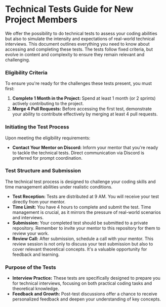 # Technical Tests Guide for New Project Members

We offer the possibility to do technical tests to assess your coding abilities but also to simulate the intensity and expectations of real-world technical interviews. This document outlines everything you need to know about accessing and completing these tests. The tests follow fixed criteria, but evolve in content and complexity to ensure they remain relevant and challenging.

### Eligibility Criteria

To ensure you're ready for the challenges these tests present, you must first:

1. **Complete 1 Month in the Project:** Spend at least 1 month (or 2 sprints) actively contributing to the project.
2. **Merge 4 Pull Requests:** Before accessing the first test, demonstrate your ability to contribute effectively by merging at least 4 pull requests.

### Initiating the Test Process

Upon meeting the eligibility requirements:

- **Contact Your Mentor on Discord:** Inform your mentor that you're ready to tackle the technical tests. Direct communication via Discord is preferred for prompt coordination.

### Test Structure and Submission

The technical test process is designed to challenge your coding skills and time management abilities under realistic conditions.

- **Test Reception:** Tests are distributed at 9 AM. You will receive your test directly from your mentor.
- **Time Limit:** You have 4 hours to complete and submit the test. Time management is crucial, as it mirrors the pressure of real-world scenarios and interviews.
- **Submission:** Your completed test should be submitted to a private repository. Remember to invite your mentor to this repository for them to review your work.
- **Review Call:** After submission, schedule a call with your mentor. This review session is not only to discuss your test submission but also to cover relevant theoretical concepts. It's a valuable opportunity for feedback and learning.

### Purpose of the Tests

- **Interview Practice:** These tests are specifically designed to prepare you for technical interviews, focusing on both practical coding tasks and theoretical knowledge.
- **Feedback and Growth:** Post-test discussions offer a chance to receive personalized feedback and deepen your understanding of key concepts.

